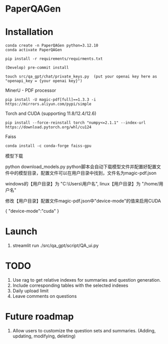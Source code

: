 # PaperQAGen

# Installation

```
conda create -n PaperQAGen python=3.12.10
conda activate PaperQAGen
```

```
pip install -r requirements/requirments.txt
```

```
(Develop) pre-commit install
```

```
touch src/qa_gpt/chat/private_keys.py  (put your openai key here as "openapi_key = {your openai key}")
```

MinerU - PDF processor
```
pip install -U magic-pdf[full]==1.3.3 -i https://mirrors.aliyun.com/pypi/simple
```

Torch and CUDA (supporting 11.8/12.4/12.6)
```
pip install --force-reinstall torch "numpy<=2.1.1" --index-url https://download.pytorch.org/whl/cu124
```

Faiss
```
conda install -c conda-forge faiss-gpu
```

模型下载

python download_models.py
python脚本会自动下载模型文件并配置好配置文件中的模型目录，配置文件可以在用户目录中找到，文件名为magic-pdf.json

windows的【用户目录】为 "C:\Users\用户名", linux【用户目录】为 "/home/用户名"

修改【用户目录】配置文件magic-pdf.json中"device-mode"的值来启用CUDA

{
    "device-mode":"cuda"
}




# Launch
1. streamlit run ./src/qa_gpt/script/QA_ui.py

# TODO
1. Use rag to get relative indexes for summaries and question generation.
2. Include corresponding tables with the selected indexes
3. Daily upload limit
4. Leave comments on questions


# Future roadmap
1. Allow users to customize the question sets and summaries. (Adding, updating, modifying, deleting)

